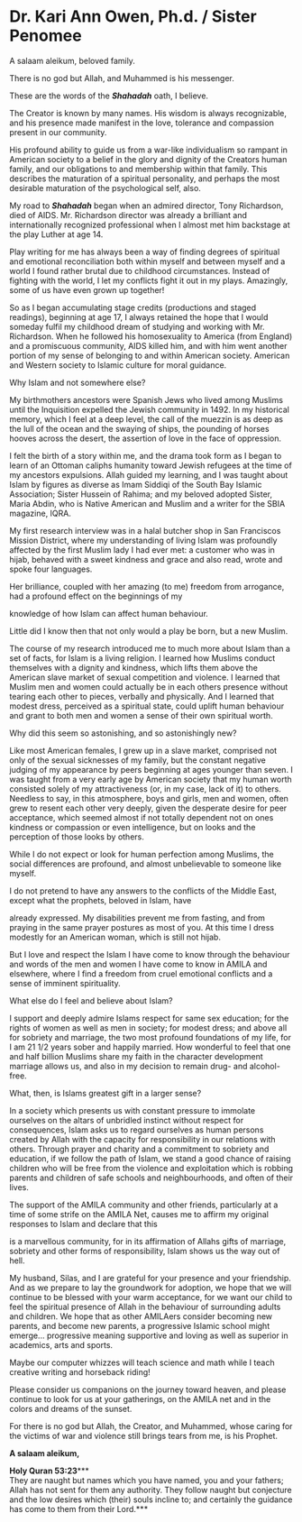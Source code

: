 Dr. Kari Ann Owen, Ph.d. / Sister Penomee
=========================================

A salaam aleikum, beloved family.

There is no god but Allah, and Muhammed is his messenger.

These are the words of the ***Shahadah*** oath, I believe.

The Creator is known by many names. His wisdom is always recognizable,
and his presence made manifest in the love, tolerance and compassion
present in our community.

His profound ability to guide us from a war-like individualism so
rampant in American society to a belief in the glory and dignity of the
Creators human family, and our obligations to and membership within that
family. This describes the maturation of a spiritual personality, and
perhaps the most desirable maturation of the psychological self, also.

My road to ***Shahadah*** began when an admired director, Tony
Richardson, died of AIDS. Mr. Richardson director was already a
brilliant and internationally recognized professional when I almost met
him backstage at the play Luther at age 14.

Play writing for me has always been a way of finding degrees of
spiritual and emotional reconciliation both within myself and between
myself and a world I found rather brutal due to childhood circumstances.
Instead of fighting with the world, I let my conflicts fight it out in
my plays. Amazingly, some of us have even grown up together!

So as I began accumulating stage credits (productions and staged
readings), beginning at age 17, I always retained the hope that I would
someday fulfil my childhood dream of studying and working with Mr.
Richardson. When he followed his homosexuality to America (from England)
and a promiscuous community, AIDS killed him, and with him went another
portion of my sense of belonging to and within American society.
American and Western society to Islamic culture for moral guidance.

Why Islam and not somewhere else?

My birthmothers ancestors were Spanish Jews who lived among Muslims
until the Inquisition expelled the Jewish community in 1492. In my
historical memory, which I feel at a deep level, the call of the muezzin
is as deep as the lull of the ocean and the swaying of ships, the
pounding of horses hooves across the desert, the assertion of love in
the face of oppression.

I felt the birth of a story within me, and the drama took form as I
began to learn of an Ottoman caliphs humanity toward Jewish refugees at
the time of my ancestors expulsions. Allah guided my learning, and I was
taught about Islam by figures as diverse as Imam Siddiqi of the South
Bay Islamic Association; Sister Hussein of Rahima; and my beloved
adopted Sister, Maria Abdin, who is Native American and Muslim and a
writer for the SBIA magazine, IQRA.

My first research interview was in a halal butcher shop in San
Franciscos Mission District, where my understanding of living Islam was
profoundly affected by the first Muslim lady I had ever met: a customer
who was in hijab, behaved with a sweet kindness and grace and also read,
wrote and spoke four languages.

Her brilliance, coupled with her amazing (to me) freedom from arrogance,
had a profound effect on the beginnings of my

knowledge of how Islam can affect human behaviour.

Little did I know then that not only would a play be born, but a new
Muslim.

The course of my research introduced me to much more about Islam than a
set of facts, for Islam is a living religion. I learned how Muslims
conduct themselves with a dignity and kindness, which lifts them above
the American slave market of sexual competition and violence. I learned
that Muslim men and women could actually be in each others presence
without tearing each other to pieces, verbally and physically. And I
learned that modest dress, perceived as a spiritual state, could uplift
human behaviour and grant to both men and women a sense of their own
spiritual worth.

Why did this seem so astonishing, and so astonishingly new?

Like most American females, I grew up in a slave market, comprised not
only of the sexual sicknesses of my family, but the constant negative
judging of my appearance by peers beginning at ages younger than seven.
I was taught from a very early age by American society that my human
worth consisted solely of my attractiveness (or, in my case, lack of it)
to others. Needless to say, in this atmosphere, boys and girls, men and
women, often grew to resent each other very deeply, given the desperate
desire for peer acceptance, which seemed almost if not totally dependent
not on ones kindness or compassion or even intelligence, but on looks
and the perception of those looks by others.

While I do not expect or look for human perfection among Muslims, the
social differences are profound, and almost unbelievable to someone like
myself.

I do not pretend to have any answers to the conflicts of the Middle
East, except what the prophets, beloved in Islam, have

already expressed. My disabilities prevent me from fasting, and from
praying in the same prayer postures as most of you. At this time I dress
modestly for an American woman, which is still not hijab.

But I love and respect the Islam I have come to know through the
behaviour and words of the men and women I have come to know in AMILA
and elsewhere, where I find a freedom from cruel emotional conflicts and
a sense of imminent spirituality.

What else do I feel and believe about Islam?

I support and deeply admire Islams respect for same sex education; for
the rights of women as well as men in society; for modest dress; and
above all for sobriety and marriage, the two most profound foundations
of my life, for I am 21 1/2 years sober and happily married. How
wonderful to feel that one and half billion Muslims share my faith in
the character development marriage allows us, and also in my decision to
remain drug- and alcohol-free.

What, then, is Islams greatest gift in a larger sense?

In a society which presents us with constant pressure to immolate
ourselves on the altars of unbridled instinct without respect for
consequences, Islam asks us to regard ourselves as human persons created
by Allah with the capacity for responsibility in our relations with
others. Through prayer and charity and a commitment to sobriety and
education, if we follow the path of Islam, we stand a good chance of
raising children who will be free from the violence and exploitation
which is robbing parents and children of safe schools and
neighbourhoods, and often of their lives.

The support of the AMILA community and other friends, particularly at a
time of some strife on the AMILA Net, causes me to affirm my original
responses to Islam and declare that this

is a marvellous community, for in its affirmation of Allahs gifts of
marriage, sobriety and other forms of responsibility, Islam shows us the
way out of hell.

My husband, Silas, and I are grateful for your presence and your
friendship. And as we prepare to lay the groundwork for adoption, we
hope that we will continue to be blessed with your warm acceptance, for
we want our child to feel the spiritual presence of Allah in the
behaviour of surrounding adults and children. We hope that as other
AMILAers consider becoming new parents, and become new parents, a
progressive Islamic school might emerge... progressive meaning
supportive and loving as well as superior in academics, arts and sports.

Maybe our computer whizzes will teach science and math while I teach
creative writing and horseback riding!

Please consider us companions on the journey toward heaven, and please
continue to look for us at your gatherings, on the AMILA net and in the
colors and dreams of the sunset.

For there is no god but Allah, the Creator, and Muhammed, whose caring
for the victims of war and violence still brings tears from me, is his
Prophet.

**A salaam aleikum,**

**Holy Quran 53:23*****  
 They are naught but names which you have named, you and your fathers;
Allah has not sent for them any authority. They follow naught but
conjecture and the low desires which (their) souls incline to; and
certainly the guidance has come to them from their Lord.***
